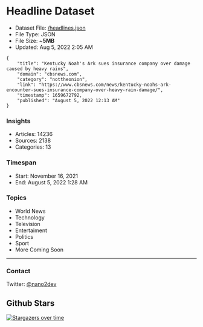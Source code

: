 # Headline Dataset

- Dataset File: [/headlines.json](https://raw.githubusercontent.com/fwd/news/master/headlines.json) 
- File Type: JSON
- File Size: ~**5MB**
- Updated: Aug 5, 2022 2:05 AM

```
{
    "title": "Kentucky Noah's Ark sues insurance company over damage caused by heavy rains",
    "domain": "cbsnews.com",
    "category": "nottheonion",
    "link": "https://www.cbsnews.com/news/kentucky-noahs-ark-encounter-sues-insurance-company-over-heavy-rain-damage/",
    "timestamp": 1659672792,
    "published": "August 5, 2022 12:13 AM"
}
```

### Insights

- Articles: 14236
- Sources: 2138
- Categories: 13

### Timespan

- Start: November 16, 2021
- End: August 5, 2022 1:28 AM

### Topics

- World News
- Technology
- Television
- Entertaiment
- Politics
- Sport
- More Coming Soon

---

### Contact 

Twitter: [@nano2dev](https://twitter.com/nano2dev)

## Github Stars

[![Stargazers over time](https://starchart.cc/fwd/news.svg)](https://starchart.cc/fwd/news)
	